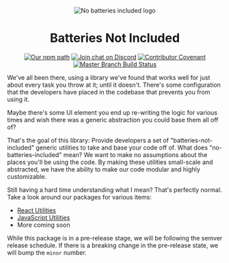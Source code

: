 <p align="center">
    <img alt="No batteries included logo" src="./logo.png"/>
</p>
<h1 align="center">
  Batteries Not Included
</h1>
<div align="center">

[![Our npm path](https://badgen.net/npm/v/batteries-not-included)](https://www.npmjs.com/package/batteries-not-included/)
[![Join chat on Discord](https://badgen.net/badge/discord/join%20chat/7289DA?icon=discord)](https://discord.gg/FMcvc6T)
[![Contributor Covenant](https://img.shields.io/badge/Contributor%20Covenant-v1.4%20adopted-ff69b4.svg)](CODE_OF_CONDUCT.md)
[![Master Branch Build Status](https://travis-ci.org/unicorn-utterances/batteries-not-included.svg?branch=master)](https://travis-ci.org/unicorn-utterances/batteries-not-included)

</div>

We've all been there, using a library we've found that works well for just about every task you throw at it; until it doesn't.
There's some configuration that the developers have placed in the codebase that prevents you from using it.

Maybe there's some UI element you end up re-writing the logic for various times and wish there was a generic abstraction you could base them all off of?

That's the goal of this library: Provide developers a set of "batteries-not-included" generic utilities to take and base your code off of. What does "no-batteries-included" mean? We want to make no assumptions about the
places you'll be using the code. By making these utilities small-scale and abstracted, we have the ability to make our code modular and highly customizable.

Still having a hard time understanding what I mean? That's perfectly normal. Take a look around our packages for various items:

- [React Utilities](./lib/react/README.md)
- [JavaScript Utilities](./lib/utils/README.md)
- More coming soon

While this package is in a pre-release stage, we will be following the semver
release schedule. If there is a breaking change in the pre-release state, we will bump the `minor`
number.
